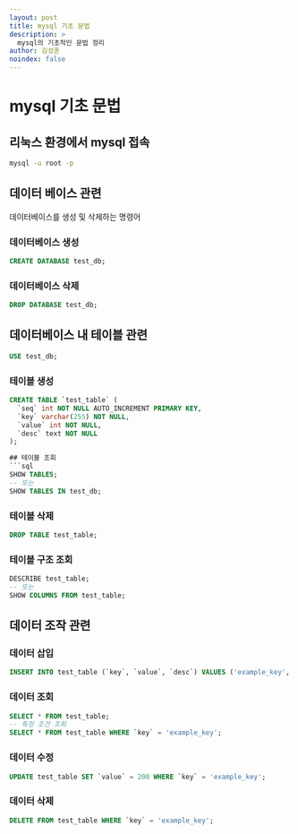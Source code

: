 ```yaml
---
layout: post
title: mysql 기초 문법
description: >
  mysql의 기초적인 문법 정리
author: 김성훈
noindex: false
---
```


# mysql 기초 문법

## 리눅스 환경에서 mysql 접속
```bash
mysql -u root -p
```
## 데이터 베이스 관련

데이터베이스를 생성 및 삭제하는 명령어

### 데이터베이스 생성
```sql
CREATE DATABASE test_db;
```

### 데이터베이스 삭제
```sql
DROP DATABASE test_db;
```
## 데이터베이스 내 테이블 관련
```sql
USE test_db;
```

### 테이블 생성
```sql
CREATE TABLE `test_table` (
  `seq` int NOT NULL AUTO_INCREMENT PRIMARY KEY,
  `key` varchar(255) NOT NULL,
  `value` int NOT NULL,
  `desc` text NOT NULL
);

## 테이블 조회
```sql
SHOW TABLES;
-- 또는
SHOW TABLES IN test_db;
```

### 테이블 삭제
```sql
DROP TABLE test_table;
```

### 테이블 구조 조회
```sql
DESCRIBE test_table;
-- 또는
SHOW COLUMNS FROM test_table;
```

## 데이터 조작 관련
### 데이터 삽입
```sql
INSERT INTO test_table (`key`, `value`, `desc`) VALUES ('example_key', 100, 'This is an example description.');
```

### 데이터 조회
```sql
SELECT * FROM test_table;
-- 특정 조건 조회
SELECT * FROM test_table WHERE `key` = 'example_key';
```

### 데이터 수정
```sql
UPDATE test_table SET `value` = 200 WHERE `key` = 'example_key';
```

### 데이터 삭제
```sql
DELETE FROM test_table WHERE `key` = 'example_key';
```